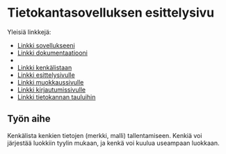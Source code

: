 # Tietokantasovelluksen esittelysivu

Yleisiä linkkejä:

* [Linkki sovellukseeni](http://swpesone.users.cs.helsinki.fi/muistilista/)
* [Linkki dokumentaatiooni](https://github.com/swpesone/Muistilista/blob/master/doc/dokumentaatio.pdf)
* 
* [Linkki kenkälistaan](http://swpesone.users.cs.helsinki.fi/muistilista/shoe)
* [Linkki esittelysivulle](http://swpesone.users.cs.helsinki.fi/muistilista/shoe/1)
* [Linkki muokkaussivulle](http://swpesone.users.cs.helsinki.fi/muistilista/shoe/2)
* [Linkki kirjautumissivulle](http://swpesone.users.cs.helsinki.fi/muistilista/login)
* [Linkki tietokannan tauluihin](http://swpesone.users.cs.helsinki.fi/muistilista/tietokantayhteys)

## Työn aihe

Kenkälista kenkien tietojen (merkki, malli) tallentamiseen. Kenkiä voi järjestää luokkiin tyylin mukaan, ja kenkä voi kuulua useampaan luokkaan.
